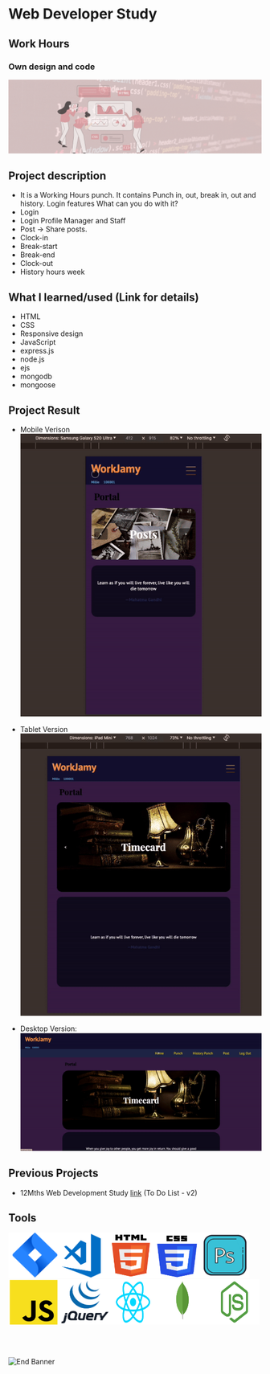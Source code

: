 # Web Developer Study

## Work Hours 
### Own design and code

![Begin Banner](/Documentation/top-1200x350.gif)

## Project description
- It is a Working Hours punch. It contains Punch in, out, break in, out and history. Login features
What can you do with it?
- Login 
- Login Profile Manager and Staff
- Post -> Share posts. 
- Clock-in
- Break-start
- Break-end
- Clock-out
- History hours week

## What I learned/used (Link for details)
- HTML
- CSS 
- Responsive design
- JavaScript
- express.js
- node.js
- ejs
- mongodb
- mongoose

 ## Project Result 

* Mobile Verison <br>
![Begin Banner](/Documentation/mobile.gif)

* Tablet Version <br>
![Begin Banner](/Documentation/tablet.gif)

* Desktop Version: <br>
![Begin Banner](/Documentation/desktop.gif)





## Previous Projects
* 12Mths Web Development Study [link](https://github.com/pittyh6/to_do_list-v2.2-12mths-web_dev) (To Do List - v2)

<!-- 
## Management Tools
* Jira(Sprints) [link](https://github.com/pittyh6/freeCodeCamp-responsive_web_design-3-12Mths-WebDevStudy-2022-2023/tree/master/Sprint)
-->

## Tools
<img src= Documentation/jira.png  height="90" width="100" ><img src= Documentation/vscode.png  height="90" width="100"><img src= Documentation/html.png  height="90" width="90"><img src= Documentation/css.png  height="90" width="90"><img src= Documentation/photoshop.png  height="90" width="100"><img src= Documentation/js.png  height="90" width="100"><img src= Documentation/jquery.png  height="90" width="100"><img src= Documentation/react.png  height="90" width="100"><img src= Documentation/mongodb.png  height="90" width="100"><img src= Documentation/nodejs.png  height="90" width="100">


<br>
<!-- 
<p>The content belongs to <a href="...." target="_blank">....</a> </p>
<p>Do not use the files from my github account, but use the original content on the <a href="....." target="_blank">....</a> website.</p>
-->
<br>

![End Banner](/Documentation/botton-1200x350.gif)
